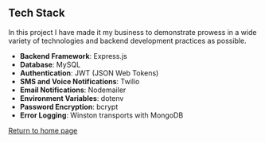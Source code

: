 ## Tech Stack

In this project I have made it my business to demonstrate prowess in a wide variety of technologies and backend development practices as possible. 

- **Backend Framework**: Express.js
- **Database**: MySQL
- **Authentication**: JWT (JSON Web Tokens)
- **SMS and Voice Notifications**: Twilio
- **Email Notifications**: Nodemailer
- **Environment Variables**: dotenv
- **Password Encryption**: bcrypt
- **Error Logging**: Winston transports with MongoDB

[Return to home page](./README.md)